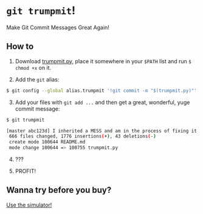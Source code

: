 # `git trumpmit`!

Make Git Commit Messages Great Again!

## How to

1. Download [trumpmit.py](https://github.com/thewarpaint/trumpmit/blob/master/trumpmit.py), place it
   somewhere in your `$PATH` list and run `$ chmod +x` on it.

2. Add the `git` alias:

```sh
$ git config --global alias.trumpmit '!git commit -m "$(trumpmit.py)"'
```

3. Add your files with `git add ...` and then get a great, wonderful, yuge commit message:

```sh
$ git trumpmit

[master abc123d] I inherited a MESS and am in the process of fixing it.
 666 files changed, 1776 insertions(+), 43 deletions(-)
 create mode 100644 README.md
 mode change 100644 => 100755 trumpmit.py
```

4. ???

5. PROFIT!

## Wanna try before you buy?

[Use the simulator!](https://thewarpaint.github.io/trumpmit/)
